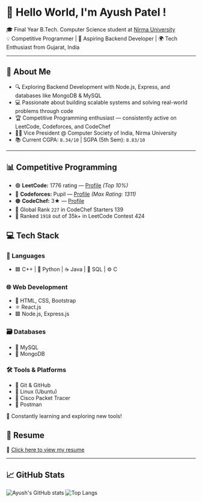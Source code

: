 # 👋 Hello World, I'm Ayush Patel !

🎓 Final Year B.Tech. Computer Science student at [Nirma University](https://nirmauni.ac.in)  
💡 Competitive Programmer | 🚀 Aspiring Backend Developer | 🌍 Tech Enthusiast from Gujarat, India

---

## 🧠 About Me

- 🔍 Exploring Backend Development with Node.js, Express, and databases like MongoDB & MySQL
- 💻 Passionate about building scalable systems and solving real-world problems through code
- 🏆 Competitive Programming enthusiast — consistently active on LeetCode, Codeforces, and CodeChef
- 🧑‍🏫 Vice President @ Computer Society of India, Nirma University
- 📚 Current CGPA: `8.34/10` | SGPA (5th Sem): `8.83/10`

---
## 📊 Competitive Programming

- 🟢 **LeetCode:** 1776 rating — [Profile](https://leetcode.com/AyushPatel_03/) *(Top 10%)*
- 🔵 **Codeforces:** Pupil — [Profile](https://codeforces.com/profile/AyushPatel_03) *(Max Rating: 1311)*
- 🟠 **CodeChef:** 3★ — [Profile](https://www.codechef.com/users/ap090703)
- 🏅 Global Rank `227` in CodeChef Starters 139  
- 🧠 Ranked `1918` out of 35k+ in LeetCode Contest 424

## 💻 Tech Stack

### 🧠 Languages
- 🟦 C++ | 🐍 Python | ☕ Java | 🧮 SQL | ⚙️ C

### 🌐 Web Development
- 🎨 HTML, CSS, Bootstrap
- ⚛️ React.js
- 🟩 Node.js, Express.js

### 🗃️ Databases
- 🐬 MySQL
- 🍃 MongoDB

### 🛠️ Tools & Platforms
- 🐙 Git & GitHub
- 🐧 Linux (Ubuntu)
- 📡 Cisco Packet Tracer
- 🧪 Postman

🔭 Constantly learning and exploring new tools!


## 📄 Resume

📎 [Click here to view my resume](https://drive.google.com/file/d/1Ck77P0u84YlII_EBj3-02VllUqsfbU6z/view)

---

## 📈 GitHub Stats

![Ayush's GitHub stats](https://github-readme-stats.vercel.app/api?username=ap0309&show_icons=true&theme=tokyonight&hide=prs)
![Top Langs](https://github-readme-stats.vercel.app/api/top-langs/?username=ap0309&layout=compact&theme=tokyonight)